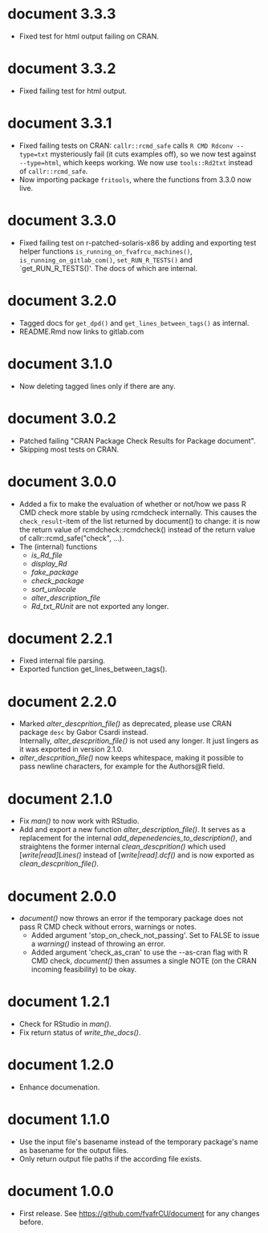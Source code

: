 # document 3.3.3

* Fixed test for html output failing on CRAN.

# document 3.3.2

* Fixed failing test for html output.

# document 3.3.1

* Fixed failing tests on CRAN:
  `callr::rcmd_safe` calls `R CMD Rdconv --type=txt` mysteriously fail 
  (it cuts examples off), so we now test against `--type=html`,
  which keeps working.
  We now use `tools::Rd2txt` instead of `callr::rcmd_safe`.
* Now importing package `fritools`, where the functions from 3.3.0 now live.

# document 3.3.0

* Fixed failing test on r-patched-solaris-x86 by adding and exporting test
  helper functions `is_running_on_fvafrcu_machines()`,
  `is_running_on_gitlab_com()`, `set_RUN_R_TESTS()` and
  `get_RUN_R_TESTS()'. The docs of which are internal.

# document 3.2.0

* Tagged docs for `get_dpd()` and `get_lines_between_tags()` as internal.
* README.Rmd now links to gitlab.com

# document 3.1.0

* Now deleting tagged lines only if there are any.

# document 3.0.2

* Patched failing "CRAN Package Check Results for Package document".
* Skipping most tests on CRAN.

# document 3.0.0

* Added a fix to make the evaluation of whether or not/how we pass R CMD check 
  more stable by using rcmdcheck internally.
  This causes the `check_result`-item of the list returned by document() to 
  change: it is now the return value of rcmdcheck::rcmdcheck() instead of the
  return value of callr::rcmd\_safe("check", ...).
* The (internal) functions 
  - *is\_Rd\_file*
  - *display\_Rd*
  - *fake\_package*
  - *check\_package*
  - *sort\_unlocale*
  - *alter\_description\_file*
  - *Rd\_txt\_RUnit*
  are not exported any longer.

# document 2.2.1

* Fixed internal file parsing.
* Exported function get\_lines\_between\_tags().

# document 2.2.0

* Marked *alter\_descprition\_file()* as deprecated, please use CRAN package 
  `desc` by Gabor Csardi instead.  
  Internally, *alter\_descprition\_file()* is not used any longer. 
  It just lingers as it was exported in version 2.1.0.
* *alter\_descprition\_file()* now keeps whitespace, making it possible to pass 
  newline characters, for example for the Authors@R field.

# document 2.1.0

* Fix *man()* to now work with RStudio.
* Add and export a new function *alter\_description\_file()*.
  It serves as a replacement for the internal
  *add\_depenedencies\_to\_description()*, and straightens the former internal
  *clean\_descprition()* which used [*write|read]Lines()* instead of
  [*write|read].dcf()* and is now exported as *clean\_descprition\_file()*.

# document 2.0.0

* *document()* now throws an error if the temporary package does not pass R CMD
  check without errors, warnings or notes. 
  - Added argument 'stop\_on\_check\_not\_passing'. Set to FALSE to issue a
    *warning()* instead of throwing an error.
  - Added argument 'check\_as\_cran' to use the --as-cran flag with R CMD check,
    *document()* then assumes a single NOTE (on the CRAN incoming feasibility) 
    to be okay.

# document 1.2.1

* Check for RStudio in *man()*.
* Fix return status of *write\_the\_docs()*.

# document 1.2.0

* Enhance documenation.

# document 1.1.0

* Use the input file's basename instead of the temporary package's name as
  basename for the output files.
* Only return output file paths if the according file exists.

# document 1.0.0

* First release. See https://github.com/fvafrCU/document for any changes before.





